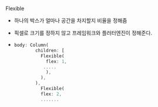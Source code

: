 



Flexible

- 하나의 박스가 얼마나 공간을 차지할지 비율을 정해줌

- 픽셀로 크기를 정하지 않고 프레임워크와 플러터엔진이 정해준다.

- ```dart
  body: Column(
          children: [
            Flexible(
              flex: 1,
             .....
              ),
            ),
          ),
            Flexible(
            flex: 2,
            .......
  ```

  ​